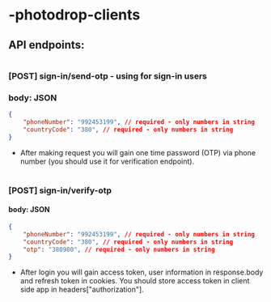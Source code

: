 # -photodrop-clients
## API endpoints:
#
### [POST] sign-in/send-otp - using for sign-in users
### body: JSON
```json
{
	"phoneNumber": "992453199", // required - only numbers in string
	"countryCode": "380", // required - only numbers in string
}
```
- After making request you will gain one time password (OTP) via phone number (you should use it for verification endpoint).
#
### [POST] sign-in/verify-otp
#### body: JSON
```json
{
	"phoneNumber": "992453199", // required - only numbers in string
	"countryCode": "380", // required - only numbers in string
	"otp": "380980", // required - only numbers in string
}
```
- After login you will gain access token, user information in response.body and refresh token in cookies. You should store access token in client side app in headers["authorization"].
#
